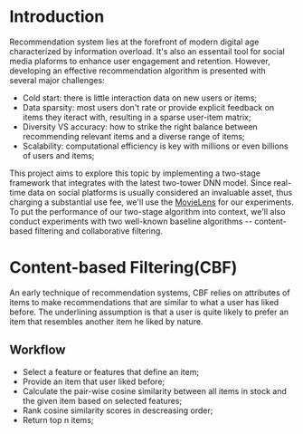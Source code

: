 # Introduction
Recommendation system lies at the forefront of modern digital age characterized by information overload. 
It's also an essentail tool for social media plaforms to enhance user engagement and retention. 
However, developing an effective recommendation algorithm is presented with several major challenges:

- Cold start: there is little interaction data on new users or items;
- Data sparsity: most users don't rate or provide explicit feedback on items they iteract with, resulting in a sparse user-item matrix;
- Diversity VS accuracy: how to strike the right balance between recommending relevant items and a diverse range of items;
- Scalability: computational efficiency is key with millions or even billions of users and items;

This project aims to explore this topic by implementing a two-stage framework that integrates with the latest two-tower DNN model. 
Since real-time data on social platforms is usually considered an invaluable asset, thus charging a substantial use fee, 
we'll use the [MovieLens](https://grouplens.org/datasets/movielens/32m/) for our experiments. To put the performance of our two-stage algorithm into context, 
we'll also conduct experiments with two well-known baseline algorithms -- content-based filtering and collaborative filtering.

# Content-based Filtering(CBF)
An early technique of recommendation systems, CBF relies on attributes of items to make recommendations that are similar to what a user has liked before. The underlining assumption is that a user is quite likely to prefer an item that resembles another item he liked by nature. 

## Workflow
- Select a feature or features that define an item;
- Provide an item that user liked before;
- Calculate the pair-wise cosine similarity between all items in stock and the given item based on selected features;
- Rank cosine similarity scores in descreasing order;
- Return top n items;